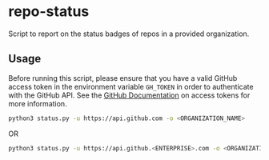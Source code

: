 # repo-status

Script to report on the status badges of repos in a provided organization.

## Usage

Before running this script, please ensure that you have a valid GitHub access token in the environment variable `GH_TOKEN` in order to authenticate with the GitHub API. See the [GitHub Documentation](https://docs.github.com/en/authentication/keeping-your-account-and-data-secure/creating-a-personal-access-token) on access tokens for more information.

```sh
python3 status.py -u https://api.github.com -o <ORGANIZATION_NAME>
```

OR

```sh
python3 status.py -u https://api.github.<ENTERPRISE>.com -o <ORGANIZATION_NAME>
```
